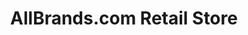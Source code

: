 ---
title: "AllBrands.com Retail Store"
url: /baton-rouge/allbrands-com-retail-store/
shop: Nähzubehör
---